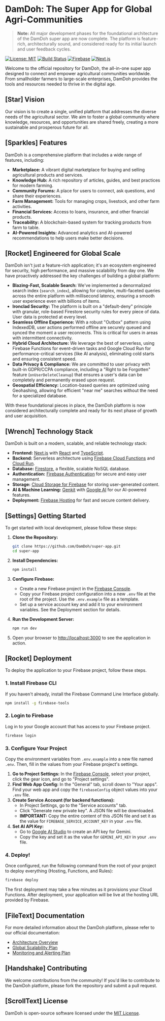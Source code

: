 # DamDoh: The Super App for Global Agri-Communities

> **Note:** All major development phases for the foundational architecture of the DamDoh super app are now complete. The platform is feature-rich, architecturally sound, and considered ready for its initial launch and user feedback cycles.

[![License: MIT](https://img.shields.io/badge/License-MIT-yellow.svg)](https://opensource.org/licenses/MIT)
[![Build Status](https://img.shields.io/ci/github/DamDoh/super-app.svg)](https://github.com/DamDoh/super-app/actions)
[![Firebase](https://img.shields.io/badge/Powered%20by-Firebase-orange)](https://firebase.google.com/)
[![Next.js](https://img.shields.io/badge/Built%20with-Next.js-black)](https://nextjs.org/)

Welcome to the official repository for DamDoh, the all-in-one super app designed to connect and empower agricultural communities worldwide. From smallholder farmers to large-scale enterprises, DamDoh provides the tools and resources needed to thrive in the digital age.

## [Star] Vision

Our vision is to create a single, unified platform that addresses the diverse needs of the agricultural sector. We aim to foster a global community where knowledge, resources, and opportunities are shared freely, creating a more sustainable and prosperous future for all.

## [Sparkles] Features

DamDoh is a comprehensive platform that includes a wide range of features, including:

*   **Marketplace:** A vibrant digital marketplace for buying and selling agricultural products and services.
*   **Knowledge Hub:** A rich repository of articles, guides, and best practices for modern farming.
*   **Community Forums:** A place for users to connect, ask questions, and share their experiences.
*   **Farm Management:** Tools for managing crops, livestock, and other farm activities.
*   **Financial Services:** Access to loans, insurance, and other financial products.
*   **Traceability:** A blockchain-based system for tracking products from farm to table.
*   **AI-Powered Insights:** Advanced analytics and AI-powered recommendations to help users make better decisions.

## [Rocket] Engineered for Global Scale

DamDoh isn't just a feature-rich application; it's an ecosystem engineered for security, high performance, and massive scalability from day one. We have proactively addressed the key challenges of building a global platform:

*   **Blazing-Fast, Scalable Search:** We've implemented a denormalized search index (`search_index`), allowing for complex, multi-faceted queries across the entire platform with millisecond latency, ensuring a smooth user experience even with billions of items.
*   **Ironclad Security:** The platform is built on a "default-deny" principle with granular, role-based Firestore security rules for every piece of data. User data is protected at every level.
*   **Seamless Offline Experience:** With a robust "Outbox" pattern using IndexedDB, user actions performed offline are securely queued and synced the moment a user reconnects. This is critical for users in areas with intermittent connectivity.
*   **Hybrid Cloud Architecture:** We leverage the best of serverless, using Firebase Functions for event-driven tasks and Google Cloud Run for performance-critical services (like AI analysis), eliminating cold starts and ensuring consistent speed.
*   **Data Privacy & Compliance:** We are committed to user privacy with built-in GDPR/CCPA compliance, including a "Right to be Forgotten" feature (`onUserDeleteCleanup`) that ensures a user's data can be completely and permanently erased upon request.
*   **Geospatial Efficiency:** Location-based queries are optimized using Geohashing, allowing for efficient "near me" searches without the need for a specialized database.

With these foundational pieces in place, the DamDoh platform is now considered architecturally complete and ready for its next phase of growth and user acquisition.

## [Wrench] Technology Stack

DamDoh is built on a modern, scalable, and reliable technology stack:

*   **Frontend:** [Next.js](https://nextjs.org/) with [React](https://reactjs.org/) and [TypeScript](https://www.typescriptlang.org/).
*   **Backend:** Serverless architecture using [Firebase Cloud Functions](https://firebase.google.com/docs/functions) and [Cloud Run](https://cloud.google.com/run).
*   **Database:** [Firestore](https://firebase.google.com/docs/firestore), a flexible, scalable NoSQL database.
*   **Authentication:** [Firebase Authentication](https://firebase.google.com/docs/auth) for secure and easy user management.
*   **Storage:** [Cloud Storage for Firebase](https://firebase.google.com/docs/storage) for storing user-generated content.
*   **AI & Machine Learning:** [Genkit](https://firebase.google.com/docs/genkit) with [Google AI](https://ai.google/) for our AI-powered features.
*   **Deployment:** [Firebase Hosting](https://firebase.google.com/docs/hosting) for fast and secure content delivery.

## [Settings] Getting Started

To get started with local development, please follow these steps:

1.  **Clone the Repository:**
    ```bash
    git clone https://github.com/DamDoh/super-app.git
    cd super-app
    ```

2.  **Install Dependencies:**
    ```bash
    npm install
    ```

3.  **Configure Firebase:**
    *   Create a new Firebase project in the [Firebase Console](https://console.firebase.google.com/).
    *   Copy your Firebase project configuration into a new `.env` file at the root of the project. Use the `.env.example` file as a template.
    *   Set up a service account key and add it to your environment variables. See the Deployment section for details.

4.  **Run the Development Server:**
    ```bash
    npm run dev
    ```

5.  Open your browser to [http://localhost:3000](http://localhost:3000) to see the application in action.

## [Rocket] Deployment

To deploy the application to your Firebase project, follow these steps.

### 1. Install Firebase CLI

If you haven't already, install the Firebase Command Line Interface globally.

```bash
npm install -g firebase-tools
```

### 2. Login to Firebase

Log in to your Google account that has access to your Firebase project.

```bash
firebase login
```

### 3. Configure Your Project

Copy the environment variables from `.env.example` into a new file named `.env`. Then, fill in the values from your Firebase project's settings.

1.  **Go to Project Settings:** In the [Firebase Console](https://console.firebase.google.com/), select your project, click the gear icon, and go to "Project settings".
2.  **Find Web App Config:** In the "General" tab, scroll down to "Your apps". Find your web app and copy the `firebaseConfig` object values into your `.env` file.
3.  **Create Service Account (for backend functions):**
    *   In Project Settings, go to the "Service accounts" tab.
    *   Click "Generate new private key". A JSON file will be downloaded.
    *   **IMPORTANT:** Copy the entire content of this JSON file and set it as the value for `FIREBASE_SERVICE_ACCOUNT_KEY` in your `.env` file.
4.  **Set AI API Key:**
    *   Go to [Google AI Studio](https://aistudio.google.com/app/apikey) to create an API key for Gemini.
    *   Copy the key and set it as the value for `GEMINI_API_KEY` in your `.env` file.

### 4. Deploy!

Once configured, run the following command from the root of your project to deploy everything (Hosting, Functions, and Rules):

```bash
firebase deploy
```

The first deployment may take a few minutes as it provisions your Cloud Functions. After deployment, your application will be live at the hosting URL provided by Firebase.

## [FileText] Documentation

For more detailed information about the DamDoh platform, please refer to our official documentation:

*   [Architecture Overview](docs/architecture-overview.md)
*   [Global Scalability Plan](docs/global-scalability-plan.md)
*   [Monitoring and Alerting Plan](docs/monitoring-and-alerting-plan.md)

## [Handshake] Contributing

We welcome contributions from the community! If you'd like to contribute to the DamDoh platform, please fork the repository and submit a pull request.

## [ScrollText] License

DamDoh is open-source software licensed under the [MIT License](https://opensource.org/licenses/MIT).
